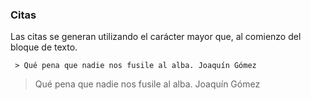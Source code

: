 ### Citas

Las citas se generan utilizando el carácter mayor que, al comienzo del bloque de texto.

     > Qué pena que nadie nos fusile al alba. Joaquín Gómez

> Qué pena que nadie nos fusile al alba. Joaquín Gómez
